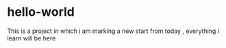 # hello-world
This is a project in which i am marking a new start from today , everything i learn will be here
